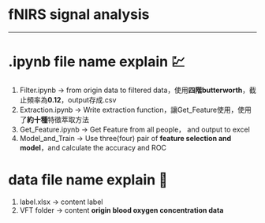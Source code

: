 # fNIRS signal analysis

------
# .ipynb file name explain 💹

1. Filter.ipynb  -> from origin data to filtered data，使用**四階butterworth**，截止頻率為**0.12**，output存成.csv
2. Extraction.ipynb -> Write extraction function，讓Get_Feature使用，使用了**約十種**特徵萃取方法
3. Get_Feature.ipynb -> Get Feature from all people， and output to excel
4. Model_and_Train -> Use three(four) pair of **feature selection and model**，and calculate the accuracy and ROC


# data file name explain 🔰

1. label.xlsx -> content label
2. VFT folder -> content **origin blood oxygen concentration data**
